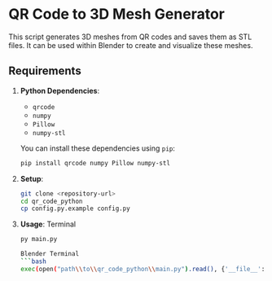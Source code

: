 # QR Code to 3D Mesh Generator

This script generates 3D meshes from QR codes and saves them as STL files. It can be used within Blender to create and visualize these meshes.

## Requirements

1. **Python Dependencies**:
   - `qrcode`
   - `numpy`
   - `Pillow`
   - `numpy-stl`

   You can install these dependencies using `pip`:

   ```bash
   pip install qrcode numpy Pillow numpy-stl

2. **Setup**:
   ```bash
   git clone <repository-url>
   cd qr_code_python
   cp config.py.example config.py

2. **Usage**:
   Terminal
   ```bash
   py main.py

   Blender Terminal
   ```bash
   exec(open("path\\to\\qr_code_python\\main.py").read(), {'__file__': "path\\to\\qr_code_python\\main.py", '__name__': '__main__'})